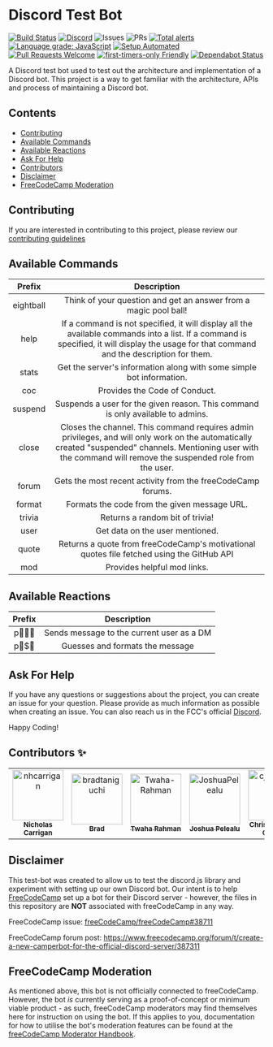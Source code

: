 # Discord Test Bot

[![Build Status](https://travis-ci.org/bradtaniguchi/discord-bot-test.svg?branch=master)](https://travis-ci.org/bradtaniguchi/discord-bot-test)
[![Discord](https://img.shields.io/discord/705679411936100416?color=purple)](https://discord.gg/BqRZ85t)
![Issues](https://img.shields.io/github/issues/bradtaniguchi/discord-bot-test)
![PRs](https://img.shields.io/github/issues-pr/bradtaniguchi/discord-bot-test)
[![Total alerts](https://img.shields.io/lgtm/alerts/g/bradtaniguchi/discord-bot-test.svg?logo=lgtm&logoWidth=18)](https://lgtm.com/projects/g/bradtaniguchi/discord-bot-test/alerts/)
[![Language grade: JavaScript](https://img.shields.io/lgtm/grade/javascript/g/bradtaniguchi/discord-bot-test.svg?logo=lgtm&logoWidth=18)](https://lgtm.com/projects/g/bradtaniguchi/discord-bot-test/context:javascript)
[![Setup Automated](https://img.shields.io/badge/setup-automated-blue?logo=gitpod)](https://gitpod.io/from-referrer/)
[![Pull Requests Welcome](https://img.shields.io/badge/PRs-welcome-brightgreen.svg?style=flat)](http://makeapullrequest.com)
[![first-timers-only Friendly](https://img.shields.io/badge/first--timers--only-friendly-blue.svg)](http://www.firsttimersonly.com/)
[![Dependabot Status](https://api.dependabot.com/badges/status?host=github&repo=bradtaniguchi/discord-bot-test)](https://dependabot.com)

A Discord test bot used to test out the architecture and implementation of a Discord bot. This project is a way to get familiar with the architecture, APIs and process of maintaining a Discord bot.

## Contents

<!-- toc -->

- [Contributing](#contributing)
- [Available Commands](#available-commands)
- [Available Reactions](#available-reactions)
- [Ask For Help](#ask-for-help)
- [Contributors](#contributors)
- [Disclaimer](#disclaimer)
- [FreeCodeCamp Moderation](#freecodecamp-moderation)

<!-- tocstop -->

## Contributing

If you are interested in contributing to this project, please review our [contributing guidelines](CONTRIBUTING.md)

## Available Commands

|  Prefix   |                                                                                                   Description                                                                                                    |
| :-------: | :--------------------------------------------------------------------------------------------------------------------------------------------------------------------------------------------------------------: |
| eightball |                                                                         Think of your question and get an answer from a magic pool ball!                                                                         |
|   help    |            If a command is not specified, it will display all the available commands into a list. If a command is specified, it will display the usage for that command and the description for them.            |
|   stats   |                                                                       Get the server's information along with some simple bot information.                                                                       |
|    coc    |                                                                                          Provides the Code of Conduct.                                                                                           |
|  suspend  |                                                                 Suspends a user for the given reason. This command is only available to admins.                                                                  |
|   close   | Closes the channel. This command requires admin privileges, and will only work on the automatically created "suspended" channels. Mentioning user with the command will remove the suspended role from the user. |
|   forum   |                                                                           Gets the most recent activity from the freeCodeCamp forums.                                                                            |
|  format   |                                                                                   Formats the code from the given message URL.                                                                                   |
|  trivia   |                                                                                         Returns a random bit of trivia!                                                                                          |
|   user    |                                                                                         Get data on the user mentioned.                                                                                          |
|   quote   |                                                            Returns a quote from freeCodeCamp's motivational quotes file fetched using the GitHub API                                                             |
|    mod    |                                                                                           Provides helpful mod links.                                                                                            |

## Available Reactions

| Prefix |                Description                |
| :----: | :---------------------------------------: |
|   p    | Sends message to the current user as a DM |
|  p\$   |      Guesses and formats the message      |

## Ask For Help

If you have any questions or suggestions about the project, you can create an issue for your question. Please provide as much information as possible when creating an issue. You can also reach us in the FCC's official [Discord](https://discord.gg/KVUmVXA).

Happy Coding!

## Contributors :sparkles:

<table>
  <tr>
    <td align="center">
      <a href="https://github.com/nhcarrigan">
        <img
          src="https://avatars1.githubusercontent.com/u/63889819?v=4"
          width="100;"
          alt="nhcarrigan"
        />
        <br />
        <sub>
          <b>Nicholas Carrigan</b>
        </sub>
      </a>
    </td>
    <td align="center">
      <a href="https://github.com/bradtaniguchi">
        <img
          src="https://avatars3.githubusercontent.com/u/10079147?v=4"
          width="100;"
          alt="bradtaniguchi"
        />
        <br />
        <sub>
          <b>Brad</b>
        </sub>
      </a>
    </td>
    <td align="center">
      <a href="https://github.com/Twaha-Rahman">
        <img
          src="https://avatars1.githubusercontent.com/u/39026437?v=4"
          width="100;"
          alt="Twaha-Rahman"
        />
        <br />
        <sub>
          <b>Twaha Rahman</b>
        </sub>
      </a>
    </td>
    <td align="center">
      <a href="https://github.com/JoshuaPelealu">
        <img
          src="https://avatars1.githubusercontent.com/u/45566099?v=4"
          width="100;"
          alt="JoshuaPelealu"
        />
        <br />
        <sub>
          <b>Joshua Pelealu</b>
        </sub>
      </a>
    </td>
    <td align="center">
      <a href="https://github.com/cjcanlas01">
        <img
          src="https://avatars1.githubusercontent.com/u/40020298?v=4"
          width="100;"
          alt="cjcanlas01"
        />
        <br />
        <sub>
          <b>Christian John Canlas</b>
        </sub>
      </a>
    </td>
    <td align="center">
      <a href="https://github.com/takuma-watanabe">
        <img
          src="https://avatars2.githubusercontent.com/u/32568002?v=4"
          width="100;"
          alt="takuma-watanabe"
        />
        <br />
        <sub>
          <b>Takuma</b>
        </sub>
      </a>
    </td>
  </tr>
</table>

## Disclaimer

This test-bot was created to allow us to test the discord.js library and experiment with setting up our own Discord bot. Our intent is to help [FreeCodeCamp](https://www.freecodecamp.org) set up a bot for their Discord server - however, the files in this repository are **NOT** associated with freeCodeCamp in any way.

FreeCodeCamp issue:
[freeCodeCamp/freeCodeCamp#38711](https://github.com/freeCodeCamp/freeCodeCamp/issues/38711)

FreeCodeCamp forum post:
https://www.freecodecamp.org/forum/t/create-a-new-camperbot-for-the-official-discord-server/387311

## FreeCodeCamp Moderation

As mentioned above, this bot is not officially connected to freeCodeCamp. However, the bot _is_ currently serving as a proof-of-concept or minimum viable product - as such, freeCodeCamp moderators may find themselves here for instruction on using the bot. If this applies to you, documentation for how to utilise the bot's moderation features can be found at the [freeCodeCamp Moderator Handbook](https://forum.freecodecamp.org/t/the-freecodecamp-moderator-handbook/18295).
